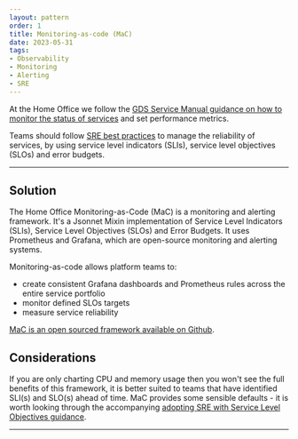 ```yaml
---
layout: pattern
order: 1
title: Monitoring-as-code (MaC)
date: 2023-05-31
tags:
- Observability
- Monitoring
- Alerting
- SRE
---
```


At the Home Office we follow the [GDS Service Manual guidance on how to monitor the status of services](https://www.gov.uk/service-manual/technology/monitoring-the-status-of-your-service) and set performance metrics.

Teams should follow [SRE best practices](https://sre.google/sre-book/table-of-contents/) to manage the reliability of services, by using service level indicators (SLIs), service level objectives (SLOs) and error budgets. 

---

## Solution

The Home Office Monitoring-as-Code (MaC) is a monitoring and alerting framework. It's a Jsonnet Mixin implementation of Service Level Indicators (SLIs), Service Level Objectives (SLOs) and Error Budgets. It uses Prometheus and Grafana, which are open-source monitoring and alerting systems.

Monitoring-as-code allows platform teams to:
- create consistent Grafana dashboards and Prometheus rules across the entire service portfolio
- monitor defined SLOs targets
- measure service reliability

[MaC is an open sourced framework available on Github](https://ho-cto.github.io/sre-monitoring-as-code/).

## Considerations

If you are only charting CPU and memory usage then you won't see the full benefits of this framework, it is better suited to teams that have identified SLI(s) and SLO(s) ahead of time. MaC provides some sensible defaults - it is worth looking through the accompanying [adopting SRE with Service Level Objectives guidance](https://ho-cto.github.io/sre-monitoring-as-code/learn-mac/sre-with-slo/).

---
